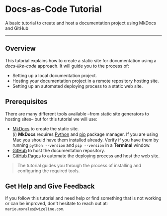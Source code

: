 # Docs-as-Code Tutorial

A basic tutorial to create and host a documentation project using MkDocs and GitHub

---

## Overview

This tutorial explains how to create a static site for documentation using a _docs-like-code_ approach. It will guide you to the process of:

- Setting up a local documentation project.
- Hosting your documentation project in a remote repository hosting site.
- Setting up an automated deploying process to a static web site.

## Prerequisites

There are many different tools available –from static site generators to hosting sites– but for this tutorial we will use:

- [MkDocs](https://www.mkdocs.org) to create the static site.  
    (ℹ) **MkDocs** requires [Python](https://www.python.org) and [pip](https://pypi.org/project/pip/) package manager. If you are using Mac you should have them installed already. Verify if you have them by running `python --version` and `pip --version` in a **Terminal** window.
- [GitHub](https://github.com) to host the documentation repository.
- [GitHub Pages](https://pages.github.com/) to automate the deploying process and host the web site.

> The tutorial guides you through the process of installing and configuring the required tools.

## Get Help and Give Feedback

If you follow this tutorial and need help or find something that is not working or can be improved, don't hesitate to reach out at: `mario.morales@wizeline.com`.